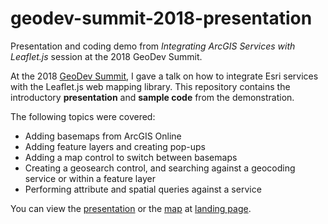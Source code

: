 # geodev-summit-2018-presentation
Presentation and coding demo from  _Integrating ArcGIS Services with Leaflet.js_ session at the 2018 GeoDev Summit.

At the 2018 [GeoDev Summit](http://summits.harrisburgu.edu/geodev/), I gave a talk on how to integrate Esri services with the Leaflet.js web mapping library.  This repository contains the introductory **presentation** and **sample code** from the demonstration.  

The following topics were covered:

* Adding basemaps from ArcGIS Online
* Adding feature layers and creating pop-ups
* Adding a map control to switch between basemaps
* Creating a geosearch control, and searching against a geocoding service or within a feature layer
* Performing attribute and spatial queries against a service

You can view the [presentation](https://pnmcartodesign.com/geodev-summit-2018-presentation/presentation/) or the [map](https://pnmcartodesign.com/geodev-summit-2018-presentation/live-demo/) at [landing page](https://pnmcartodesign.com/geodev-summit-2018-presentation/).
